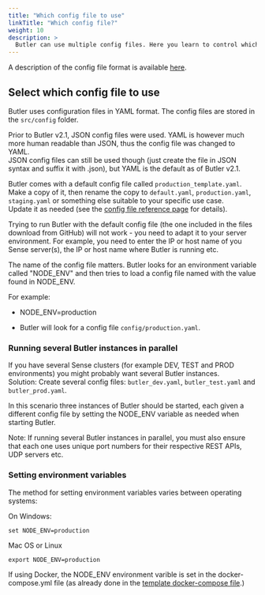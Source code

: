 ```yaml
---
title: "Which config file to use"
linkTitle: "Which config file?"
weight: 10
description: >
  Butler can use multiple config files. Here you learn to control which one is used by Butler.
---
```


A description of the config file format is available [here](/docs/reference/config-file/).

## Select which config file to use

Butler uses configuration files in YAML format. The config files are stored in the `src/config` folder.  

Prior to Butler v2.1, JSON config files were used. YAML is however much more human readable than JSON, thus the config file was changed to YAML.  
JSON config files can still be used though (just create the file in JSON syntax and suffix it with .json), but YAML is the default as of Butler v2.1.

Butler comes with a default config file called `production_template.yaml`. Make a copy of it, then rename the copy to `default.yaml`, `production.yaml`, `staging.yaml` or something else suitable to your specific use case.  
Update it as needed (see the [config file reference page](/docs/reference/config-file/) for details).

Trying to run Butler with the default config file (the one included in the files download from GitHub) will not work - you need to adapt it to your server environment. For example, you need to enter the IP or host name of you Sense server(s), the IP or host name where Butler is running etc.

The name of the config file matters. Butler looks for an environment variable called "NODE_ENV" and then tries to load a config file named with the value found in NODE_ENV.

For example:

* NODE_ENV=production

* Butler will look for a config file `config/production.yaml`.

### Running several Butler instances in parallel

If you have several Sense clusters (for example DEV, TEST and PROD environments) you might probably want several Butler instances.  
Solution: Create several config files: `butler_dev.yaml`, `butler_test.yaml` and `butler_prod.yaml`.

In this scenario three instances of Butler should be started, each given a different config file by setting the NODE_ENV variable as needed when starting Butler.

Note: If running several Butler instances in parallel, you must also ensure that each one uses unique port numbers for their respective REST APIs, UDP servers etc.

### Setting environment variables

The method for setting environment variables varies between operating systems:

On Windows:

    set NODE_ENV=production

Mac OS or Linux

    export NODE_ENV=production

If using Docker, the NODE_ENV environment varible is set in the docker-compose.yml file (as already done in the [template docker-compose file](https://github.com/ptarmiganlabs/butler/blob/master/src/docker-compose.yml).)
